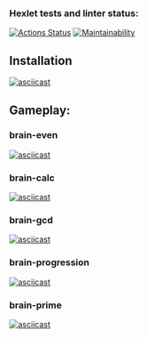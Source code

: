 ### Hexlet tests and linter status:
[![Actions Status](https://github.com/ajsen/frontend-project-44/workflows/hexlet-check/badge.svg)](https://github.com/ajsen/frontend-project-44/actions)
[![Maintainability](https://api.codeclimate.com/v1/badges/e08621375b9ef6493168/maintainability)](https://codeclimate.com/github/ajsen/frontend-project-44/maintainability)
## Installation
[![asciicast](https://asciinema.org/a/596712.svg)](https://asciinema.org/a/596712)
## Gameplay:
### brain-even
[![asciicast](https://asciinema.org/a/596711.svg)](https://asciinema.org/a/596711)
### brain-calc
[![asciicast](https://asciinema.org/a/595923.svg)](https://asciinema.org/a/595923)
### brain-gcd
[![asciicast](https://asciinema.org/a/596036.svg)](https://asciinema.org/a/596036)
### brain-progression
[![asciicast](https://asciinema.org/a/596259.svg)](https://asciinema.org/a/596259)
### brain-prime
[![asciicast](https://asciinema.org/a/596499.svg)](https://asciinema.org/a/596499)
